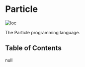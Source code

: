 # Particle
![loc](https://img.shields.io/endpoint?url=https://ghloc.vercel.app/api/zanderlewis/php-particle/badge?filter=.php$)

The Particle programming language.

## Table of Contents
null
